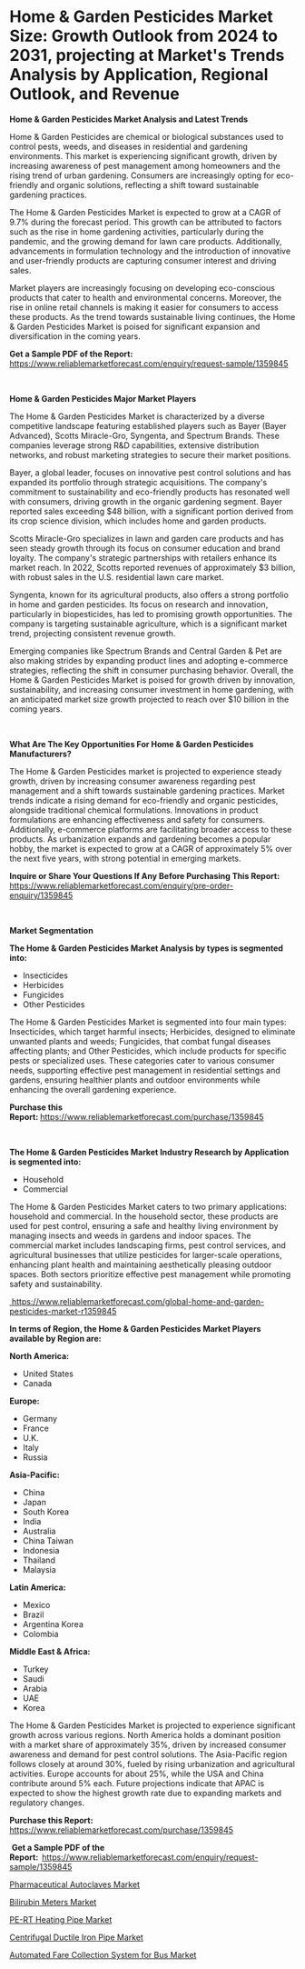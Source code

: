 <p><h1>Home & Garden Pesticides Market Size: Growth Outlook from 2024 to 2031, projecting at Market's Trends Analysis by Application, Regional Outlook, and Revenue</h1></p><p><strong>Home & Garden Pesticides Market Analysis and Latest Trends</strong></p>
<p><p>Home & Garden Pesticides are chemical or biological substances used to control pests, weeds, and diseases in residential and gardening environments. This market is experiencing significant growth, driven by increasing awareness of pest management among homeowners and the rising trend of urban gardening. Consumers are increasingly opting for eco-friendly and organic solutions, reflecting a shift toward sustainable gardening practices.</p><p>The Home & Garden Pesticides Market is expected to grow at a CAGR of 9.7% during the forecast period. This growth can be attributed to factors such as the rise in home gardening activities, particularly during the pandemic, and the growing demand for lawn care products. Additionally, advancements in formulation technology and the introduction of innovative and user-friendly products are capturing consumer interest and driving sales.</p><p>Market players are increasingly focusing on developing eco-conscious products that cater to health and environmental concerns. Moreover, the rise in online retail channels is making it easier for consumers to access these products. As the trend towards sustainable living continues, the Home & Garden Pesticides Market is poised for significant expansion and diversification in the coming years.</p></p>
<p><strong>Get a Sample PDF of the Report:&nbsp;</strong> <a href="https://www.reliablemarketforecast.com/enquiry/request-sample/1359845">https://www.reliablemarketforecast.com/enquiry/request-sample/1359845</a></p>
<p>&nbsp;</p>
<p><strong>Home & Garden Pesticides Major Market Players</strong></p>
<p><p>The Home & Garden Pesticides Market is characterized by a diverse competitive landscape featuring established players such as Bayer (Bayer Advanced), Scotts Miracle-Gro, Syngenta, and Spectrum Brands. These companies leverage strong R&D capabilities, extensive distribution networks, and robust marketing strategies to secure their market positions.</p><p>Bayer, a global leader, focuses on innovative pest control solutions and has expanded its portfolio through strategic acquisitions. The company's commitment to sustainability and eco-friendly products has resonated well with consumers, driving growth in the organic gardening segment. Bayer reported sales exceeding $48 billion, with a significant portion derived from its crop science division, which includes home and garden products.</p><p>Scotts Miracle-Gro specializes in lawn and garden care products and has seen steady growth through its focus on consumer education and brand loyalty. The company's strategic partnerships with retailers enhance its market reach. In 2022, Scotts reported revenues of approximately $3 billion, with robust sales in the U.S. residential lawn care market.</p><p>Syngenta, known for its agricultural products, also offers a strong portfolio in home and garden pesticides. Its focus on research and innovation, particularly in biopesticides, has led to promising growth opportunities. The company is targeting sustainable agriculture, which is a significant market trend, projecting consistent revenue growth.</p><p>Emerging companies like Spectrum Brands and Central Garden & Pet are also making strides by expanding product lines and adopting e-commerce strategies, reflecting the shift in consumer purchasing behavior. Overall, the Home & Garden Pesticides Market is poised for growth driven by innovation, sustainability, and increasing consumer investment in home gardening, with an anticipated market size growth projected to reach over $10 billion in the coming years.</p></p>
<p>&nbsp;</p>
<p><strong>What Are The Key Opportunities For Home & Garden Pesticides Manufacturers?</strong></p>
<p><p>The Home & Garden Pesticides market is projected to experience steady growth, driven by increasing consumer awareness regarding pest management and a shift towards sustainable gardening practices. Market trends indicate a rising demand for eco-friendly and organic pesticides, alongside traditional chemical formulations. Innovations in product formulations are enhancing effectiveness and safety for consumers. Additionally, e-commerce platforms are facilitating broader access to these products. As urbanization expands and gardening becomes a popular hobby, the market is expected to grow at a CAGR of approximately 5% over the next five years, with strong potential in emerging markets.</p></p>
<p><strong>Inquire or Share Your Questions If Any Before Purchasing This Report:</strong> <a href="https://www.reliablemarketforecast.com/enquiry/pre-order-enquiry/1359845">https://www.reliablemarketforecast.com/enquiry/pre-order-enquiry/1359845</a></p>
<p>&nbsp;</p>
<p><strong>Market Segmentation</strong></p>
<p><strong>The Home & Garden Pesticides Market Analysis by types is segmented into:</strong></p>
<p><ul><li>Insecticides</li><li>Herbicides</li><li>Fungicides</li><li>Other Pesticides</li></ul></p>
<p><p>The Home & Garden Pesticides Market is segmented into four main types: Insecticides, which target harmful insects; Herbicides, designed to eliminate unwanted plants and weeds; Fungicides, that combat fungal diseases affecting plants; and Other Pesticides, which include products for specific pests or specialized uses. These categories cater to various consumer needs, supporting effective pest management in residential settings and gardens, ensuring healthier plants and outdoor environments while enhancing the overall gardening experience.</p></p>
<p><strong>Purchase this Report:&nbsp;</strong><a href="https://www.reliablemarketforecast.com/purchase/1359845">https://www.reliablemarketforecast.com/purchase/1359845</a></p>
<p>&nbsp;</p>
<p><strong>The Home & Garden Pesticides Market Industry Research by Application is segmented into:</strong></p>
<p><ul><li>Household</li><li>Commercial</li></ul></p>
<p><p>The Home & Garden Pesticides Market caters to two primary applications: household and commercial. In the household sector, these products are used for pest control, ensuring a safe and healthy living environment by managing insects and weeds in gardens and indoor spaces. The commercial market includes landscaping firms, pest control services, and agricultural businesses that utilize pesticides for larger-scale operations, enhancing plant health and maintaining aesthetically pleasing outdoor spaces. Both sectors prioritize effective pest management while promoting safety and sustainability.</p></p>
<p><a href="https://www.reliablemarketforecast.com/global-home-and-garden-pesticides-market-r1359845">&nbsp;https://www.reliablemarketforecast.com/global-home-and-garden-pesticides-market-r1359845</a></p>
<p><strong>In terms of Region, the Home & Garden Pesticides Market Players available by Region are:</strong></p>
<p>
    <p> <strong> North America: </strong>
        <ul>
            <li>United States</li>
            <li>Canada</li>
        </ul>
        </p> 
    <p> <strong> Europe: </strong>
        <ul>
            <li>Germany</li>
            <li>France</li>
            <li>U.K.</li>
            <li>Italy</li>
            <li>Russia</li>
        </ul>
        </p> 
    <p> <strong> Asia-Pacific: </strong>
        <ul>
            <li>China</li>
            <li>Japan</li>
            <li>South Korea</li>
            <li>India</li>
            <li>Australia</li>
            <li>China Taiwan</li>
            <li>Indonesia</li>
            <li>Thailand</li>
            <li>Malaysia</li>
        </ul>
        </p> 
    <p> <strong> Latin America: </strong>
        <ul>
            <li>Mexico</li>
            <li>Brazil</li>
            <li>Argentina Korea</li>
            <li>Colombia</li>
        </ul>
        </p> 
    <p> <strong> Middle East & Africa: </strong>
        <ul>
            <li>Turkey</li>
            <li>Saudi</li>
            <li>Arabia</li>
            <li>UAE</li>
            <li>Korea</li>
        </ul>
    </p>
    </p>
<p><p>The Home & Garden Pesticides Market is projected to experience significant growth across various regions. North America holds a dominant position with a market share of approximately 35%, driven by increased consumer awareness and demand for pest control solutions. The Asia-Pacific region follows closely at around 30%, fueled by rising urbanization and agricultural activities. Europe accounts for about 25%, while the USA and China contribute around 5% each. Future projections indicate that APAC is expected to show the highest growth rate due to expanding markets and regulatory changes.</p></p>
<p><strong>Purchase this Report: </strong><a href="https://www.reliablemarketforecast.com/purchase/1359845">https://www.reliablemarketforecast.com/purchase/1359845</a></p>
<p>&nbsp;<strong>Get a Sample PDF of the Report:&nbsp;&nbsp;</strong><a href="https://www.reliablemarketforecast.com/enquiry/request-sample/1359845">https://www.reliablemarketforecast.com/enquiry/request-sample/1359845</a></p>
<p><strong></strong></p>
<p><p><a href="https://www.linkedin.com/pulse/pharmaceutical-autoclaves-market-emerging-trends-future-20jee?trackingId=mzwH5VvmQfCOmvrSo1JwFA%3D%3D">Pharmaceutical Autoclaves Market</a></p><p><a href="https://www.linkedin.com/pulse/bilirubin-meters-market-growth-segmentation-regional-analysis-j8qee?trackingId=67%2FeAXH%2FQ52dGW3g22boUA%3D%3D">Bilirubin Meters Market</a></p><p><a href="https://issuu.com/reportprime-2/docs/pe-rt-heating-pipe-market-size-2030_417cb672c94610">PE-RT Heating Pipe Market</a></p><p><a href="https://issuu.com/reportprime-2/docs/centrifugal-ductile-iron-pipe-marke_73f55624e592ce">Centrifugal Ductile Iron Pipe Market</a></p><p><a href="https://github.com/RickHolmes3/Market-Research-Report-List-6/blob/main/automated-fare-collection-system-for-bus-market.md">Automated Fare Collection System for Bus Market</a></p></p>
